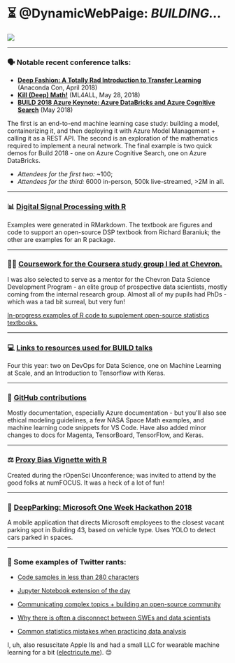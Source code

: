 # ⏳ @DynamicWebPaige: _BUILDING..._

![](https://scontent-sea1-1.xx.fbcdn.net/v/t1.0-9/21077722_10155661650751672_7301813282035742921_n.jpg?_nc_cat=110&_nc_ht=scontent-sea1-1.xx&oh=f4a69e45b87125942531cc562a1a9d0b&oe=5C56296D)

-----------------------------------------

### 🗣 Notable recent conference talks:
* **[Deep Fashion: A Totally Rad Introduction to Transfer Learning](https://www.youtube.com/watch?v=Kl1QeOMwe-A)** (Anaconda Con, April 2018)
* **[Kill (Deep) Math!](https://www.youtube.com/watch?v=n5ae9SejRh4)** (ML4ALL, May 28, 2018)
* **[BUILD 2018 Azure Keynote: Azure DataBricks and Azure Cognitive Search](https://www.youtube.com/watch?v=n5ae9SejRh4)** (May 2018)
 
The first is an end-to-end machine learning case study: building a model, containerizing it, and then deploying it with Azure Model Management + calling it as a REST API. The second is an exploration of the mathematics required to implement a neural network. The final example is two quick demos for Build 2018 - one on Azure Cognitive Search, one on Azure DataBricks.
 
- _Attendees for the first two:_ ~100; 
- _Attendees for the third:_ 6000 in-person, 500k live-streamed, >2M in all.

-----------------------------------------

### 📊 [Digital Signal Processing with R](http://signalsand.systems)
Examples were generated in RMarkdown. The textbook are figures and code to support an open-source DSP textbook from Richard Baraniuk; the other are examples for an R package.

-----------------------------------------

### 👩‍🏫 [Coursework for the Coursera study group I led at Chevron.](http://calculated.solutions/coursera)
I was also selected to serve as a mentor for the Chevron Data Science Development Program - an elite group of prospective data scientists, mostly coming from the internal research group. Almost all of my pupils had PhDs - which was a tad bit surreal, but very fun!
 
[In-progress examples of R code to supplement open-source statistics textbooks.](http://calculated.solutions/stats.html)

-----------------------------------------

### 💻 [Links to resources used for BUILD talks](https://notebooks.azure.com/dynamicwebpaige/libraries/mvpsummit-1)
Four this year: two on DevOps for Data Science, one on Machine Learning at Scale, and an Introduction to Tensorflow with Keras.

-----------------------------------------

### 💾 [GitHub contributions](https://github.com/dynamicwebpaige?tab=repositories)
Mostly documentation, especially Azure documentation - but you'll also see ethical modeling guidelines, a few NASA Space Math examples, and machine learning code snippets for VS Code. Have also added minor changes to docs for Magenta, TensorBoard, TensorFlow, and Keras.

-----------------------------------------

### ⚖ [Proxy Bias Vignette with R](http://blog.revolutionanalytics.com/2018/06/understanding-bias.html)
Created during the rOpenSci Unconference; was invited to attend by the good folks at numFOCUS. It was a heck of a lot of fun!

-----------------------------------------

### 🚛 [DeepParking: Microsoft One Week Hackathon 2018](https://github.com/DeepParking/DeepParking)
A mobile application that directs Microsoft employees to the closest vacant parking spot in Building 43, based on vehicle type. Uses YOLO to detect cars parked in spaces.

-----------------------------------------

### 🐤 Some examples of Twitter rants:

* [Code samples in less than 280 characters](https://twitter.com/DynamicWebPaige/status/928101793971699712)
 
* [Jupyter Notebook extension of the day](https://twitter.com/DynamicWebPaige/status/984305155783909376)
 
* [Communicating complex topics + building an open-source community](https://twitter.com/DynamicWebPaige/status/945702102214594560)
 
* [Why there is often a disconnect between SWEs and data scientists](https://twitter.com/i/moments/937075112343371777)
 
* [Common statistics mistakes when practicing data analysis](https://twitter.com/DynamicWebPaige/status/1045181095518654464)
 
I, uh, also resuscitate Apple IIs and had a small LLC for wearable machine learning for a bit ([electricute.me](http://electricute.me)). 😊
